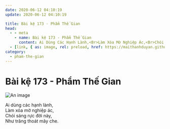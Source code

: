 ```yaml
---
date: 2020-06-12 04:10:19
update: 2020-06-12 04:10:19

title: Bài kệ 173 - Phẩm Thế Gian
head:
  - - meta
    - name: Bài kệ 173 - Phẩm Thế Gian
      content: Ai Dùng Các Hạnh Lành,<Br>Làm Xóa Mờ Nghiệp Ác,<Br>Chói Sáng Rực Đời Này,<Br>Như Trăng Thoát Mây Che.<Br>
  - [link, { as: image, rel: preload, href: https://maithanhduyan.github.io/kinh-phap-cu/img/pham-the-gian/pham-the-gian-173.jpg }]
category:
  - pham-the-gian
---
```


# Bài kệ 173 - Phẩm Thế Gian

![An image](/img/pham-the-gian/pham-the-gian-173.jpg)

Ai dùng các hạnh lành,<br>Làm xóa mờ nghiệp ác,<br>Chói sáng rực đời này,<br>Như trăng thoát mây che.<br>
